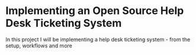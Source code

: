 # Implementing an Open Source Help Desk Ticketing System
In this project I will be implementing a help desk ticketing system - from the setup, workflows and more
